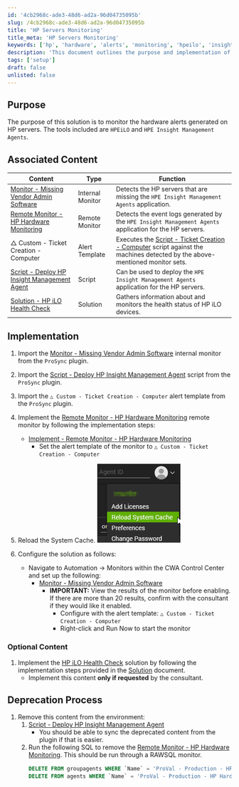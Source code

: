 ```yaml
---
id: '4cb2968c-ade3-48d6-ad2a-96d04735095b'
slug: /4cb2968c-ade3-48d6-ad2a-96d04735095b
title: 'HP Servers Monitoring'
title_meta: 'HP Servers Monitoring'
keywords: ['hp', 'hardware', 'alerts', 'monitoring', 'hpeilo', 'insight', 'management', 'agents']
description: 'This document outlines the purpose and implementation of a solution to monitor hardware alerts generated on HP servers using HPEiLO and HPE Insight Management Agents. It includes associated content, implementation steps, and a deprecation process for managing these monitors and alerts effectively.'
tags: ['setup']
draft: false
unlisted: false
---
```


## Purpose

The purpose of this solution is to monitor the hardware alerts generated on HP servers. The tools included are `HPEiLO` and `HPE Insight Management Agents`.

## Associated Content

| Content                                                                 | Type            | Function                                                                                                            |
|-------------------------------------------------------------------------|-----------------|---------------------------------------------------------------------------------------------------------------------|
| [Monitor - Missing Vendor Admin Software](<../cwa/monitors/Missing Dell OpenManage Software.md>) | Internal Monitor | Detects the HP servers that are missing the `HPE Insight Management Agents` application.                          |
| [Remote Monitor - HP Hardware Monitoring](<../cwa/monitors/EPM - Vendor Specific - Remote Monitor - HP Hardware Monitoring.md>) | Remote Monitor   | Detects the event logs generated by the `HPE Insight Management Agents` application for the HP servers.            |
| △ Custom - Ticket Creation - Computer                                    | Alert Template   | Executes the [Script - Ticket Creation - Computer](<../cwa/scripts/Ticket Creation - Computer.md>) script against the machines detected by the above-mentioned monitor sets. |
| [Script - Deploy HP Insight Management Agent](<../cwa/scripts/Deploy HP Insight Management Agent.md>) | Script           | Can be used to deploy the `HPE Insight Management Agents` application for the HP servers.                          |
| [Solution - HP iLO Health Check](<./HP iLO Health Check.md>) | Solution         | Gathers information about and monitors the health status of HP iLO devices.                                         |

## Implementation

1. Import the [Monitor - Missing Vendor Admin Software](<../cwa/monitors/Missing Dell OpenManage Software.md>) internal monitor from the `ProSync` plugin.

2. Import the [Script - Deploy HP Insight Management Agent](<../cwa/scripts/Deploy HP Insight Management Agent.md>) script from the `ProSync` plugin.

3. Import the `△ Custom - Ticket Creation - Computer` alert template from the `ProSync` plugin.

4. Implement the [Remote Monitor - HP Hardware Monitoring](<../cwa/monitors/EPM - Vendor Specific - Remote Monitor - HP Hardware Monitoring.md>) remote monitor by following the implementation steps:
   - [Implement - Remote Monitor - HP Hardware Monitoring](<../cwa/monitors/Implement - Remote Monitor - HP Hardware Monitoring.md>)
     - Set the alert template of the monitor to `△ Custom - Ticket Creation - Computer`

5. Reload the System Cache.
   ![Reload the System Cache](../../static/img/HP-Servers-Monitoring/image_1.png)

6. Configure the solution as follows: 
   - Navigate to Automation → Monitors within the CWA Control Center and set up the following:
     - [Monitor - Missing Vendor Admin Software](<../cwa/monitors/Missing Dell OpenManage Software.md>)
       - **IMPORTANT:** View the results of the monitor before enabling. If there are more than 20 results, confirm with the consultant if they would like it enabled.
         - Configure with the alert template: `△ Custom - Ticket Creation - Computer`
         - Right-click and Run Now to start the monitor

### Optional Content

1. Implement the [HP iLO Health Check](<./HP iLO Health Check.md>) solution by following the implementation steps provided in the [Solution](<./HP iLO Health Check.md>) document.
   - Implement this content **only if requested** by the consultant.

## Deprecation Process

1. Remove this content from the environment: 
   1. [Script - Deploy HP Insight Management Agent](<../cwa/scripts/Deploy HP Insight Management Agent.md>)
      - You should be able to sync the deprecated content from the plugin if that is easier.
   2. Run the following SQL to remove the [Remote Monitor - HP Hardware Monitoring](<../cwa/monitors/EPM - Vendor Specific - Remote Monitor - HP Hardware Monitoring.md>). This should be run through a RAWSQL monitor.
      ```sql
      DELETE FROM groupagents WHERE `Name` = 'ProVal - Production - HP Hardware Monitoring';
      DELETE FROM agents WHERE `Name` = 'ProVal - Production - HP Hardware Monitoring' AND computerid > 0;
      ```


